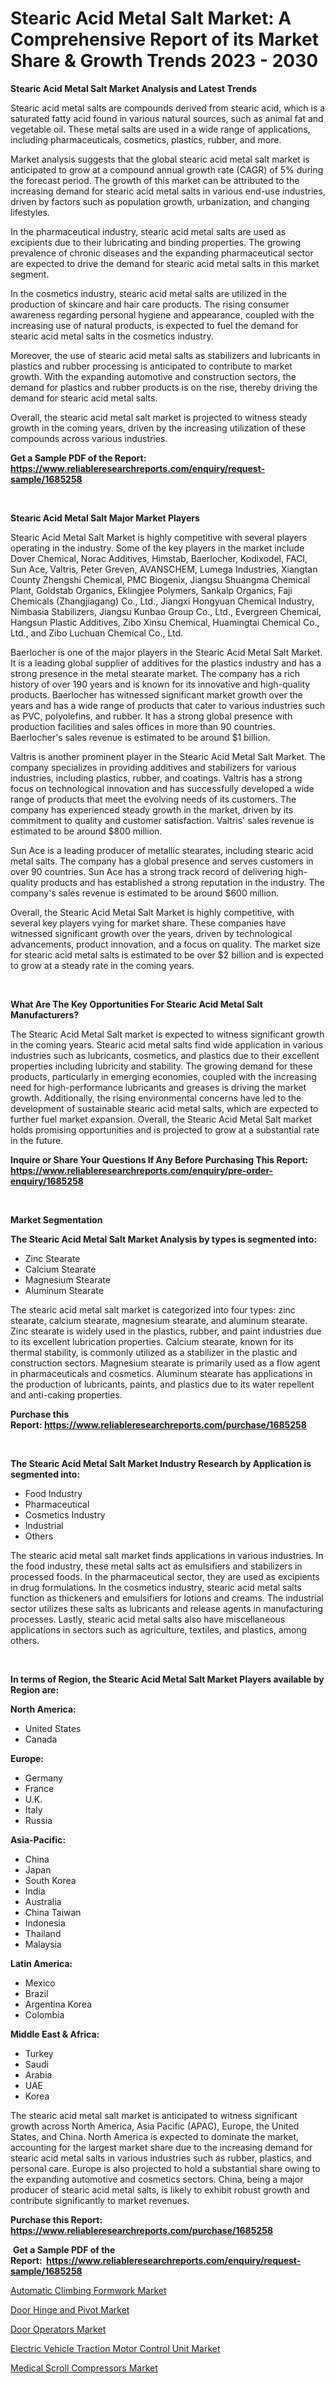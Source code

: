 <p><h1>Stearic Acid Metal Salt Market: A Comprehensive Report of its Market Share & Growth Trends 2023 - 2030</h1></p><p><strong>Stearic Acid Metal Salt Market Analysis and Latest Trends</strong></p>
<p><p>Stearic acid metal salts are compounds derived from stearic acid, which is a saturated fatty acid found in various natural sources, such as animal fat and vegetable oil. These metal salts are used in a wide range of applications, including pharmaceuticals, cosmetics, plastics, rubber, and more.</p><p>Market analysis suggests that the global stearic acid metal salt market is anticipated to grow at a compound annual growth rate (CAGR) of 5% during the forecast period. The growth of this market can be attributed to the increasing demand for stearic acid metal salts in various end-use industries, driven by factors such as population growth, urbanization, and changing lifestyles.</p><p>In the pharmaceutical industry, stearic acid metal salts are used as excipients due to their lubricating and binding properties. The growing prevalence of chronic diseases and the expanding pharmaceutical sector are expected to drive the demand for stearic acid metal salts in this market segment.</p><p>In the cosmetics industry, stearic acid metal salts are utilized in the production of skincare and hair care products. The rising consumer awareness regarding personal hygiene and appearance, coupled with the increasing use of natural products, is expected to fuel the demand for stearic acid metal salts in the cosmetics industry.</p><p>Moreover, the use of stearic acid metal salts as stabilizers and lubricants in plastics and rubber processing is anticipated to contribute to market growth. With the expanding automotive and construction sectors, the demand for plastics and rubber products is on the rise, thereby driving the demand for stearic acid metal salts.</p><p>Overall, the stearic acid metal salt market is projected to witness steady growth in the coming years, driven by the increasing utilization of these compounds across various industries.</p></p>
<p><strong>Get a Sample PDF of the Report:&nbsp; <a href="https://www.reliableresearchreports.com/enquiry/request-sample/1685258">https://www.reliableresearchreports.com/enquiry/request-sample/1685258</a></strong></p>
<p>&nbsp;</p>
<p><strong>Stearic Acid Metal Salt Major Market Players</strong></p>
<p><p>Stearic Acid Metal Salt Market is highly competitive with several players operating in the industry. Some of the key players in the market include Dover Chemical, Norac Additives, Himstab, Baerlocher, Kodixodel, FACI, Sun Ace, Valtris, Peter Greven, AVANSCHEM, Lumega Industries, Xiangtan County Zhengshi Chemical, PMC Biogenix, Jiangsu Shuangma Chemical Plant, Goldstab Organics, Eklingjee Polymers, Sankalp Organics, Faji Chemicals (Zhangjiagang) Co., Ltd., Jiangxi Hongyuan Chemical Industry, Nimbasia Stabilizers, Jiangsu Kunbao Group Co., Ltd., Evergreen Chemical, Hangsun Plastic Additives, Zibo Xinsu Chemical, Huamingtai Chemical Co., Ltd., and Zibo Luchuan Chemical Co., Ltd.</p><p>Baerlocher is one of the major players in the Stearic Acid Metal Salt Market. It is a leading global supplier of additives for the plastics industry and has a strong presence in the metal stearate market. The company has a rich history of over 190 years and is known for its innovative and high-quality products. Baerlocher has witnessed significant market growth over the years and has a wide range of products that cater to various industries such as PVC, polyolefins, and rubber. It has a strong global presence with production facilities and sales offices in more than 90 countries. Baerlocher's sales revenue is estimated to be around $1 billion.</p><p>Valtris is another prominent player in the Stearic Acid Metal Salt Market. The company specializes in providing additives and stabilizers for various industries, including plastics, rubber, and coatings. Valtris has a strong focus on technological innovation and has successfully developed a wide range of products that meet the evolving needs of its customers. The company has experienced steady growth in the market, driven by its commitment to quality and customer satisfaction. Valtris' sales revenue is estimated to be around $800 million.</p><p>Sun Ace is a leading producer of metallic stearates, including stearic acid metal salts. The company has a global presence and serves customers in over 90 countries. Sun Ace has a strong track record of delivering high-quality products and has established a strong reputation in the industry. The company's sales revenue is estimated to be around $600 million.</p><p>Overall, the Stearic Acid Metal Salt Market is highly competitive, with several key players vying for market share. These companies have witnessed significant growth over the years, driven by technological advancements, product innovation, and a focus on quality. The market size for stearic acid metal salts is estimated to be over $2 billion and is expected to grow at a steady rate in the coming years.</p></p>
<p>&nbsp;</p>
<p><strong>What Are The Key Opportunities For Stearic Acid Metal Salt Manufacturers?</strong></p>
<p><p>The Stearic Acid Metal Salt market is expected to witness significant growth in the coming years. Stearic acid metal salts find wide application in various industries such as lubricants, cosmetics, and plastics due to their excellent properties including lubricity and stability. The growing demand for these products, particularly in emerging economies, coupled with the increasing need for high-performance lubricants and greases is driving the market growth. Additionally, the rising environmental concerns have led to the development of sustainable stearic acid metal salts, which are expected to further fuel market expansion. Overall, the Stearic Acid Metal Salt market holds promising opportunities and is projected to grow at a substantial rate in the future.</p></p>
<p><strong>Inquire or Share Your Questions If Any Before Purchasing This Report: <a href="https://www.reliableresearchreports.com/enquiry/pre-order-enquiry/1685258">https://www.reliableresearchreports.com/enquiry/pre-order-enquiry/1685258</a></strong></p>
<p>&nbsp;</p>
<p><strong>Market Segmentation</strong></p>
<p><strong>The Stearic Acid Metal Salt Market Analysis by types is segmented into:</strong></p>
<p><ul><li>Zinc Stearate</li><li>Calcium Stearate</li><li>Magnesium Stearate</li><li>Aluminum Stearate</li></ul></p>
<p><p>The stearic acid metal salt market is categorized into four types: zinc stearate, calcium stearate, magnesium stearate, and aluminum stearate. Zinc stearate is widely used in the plastics, rubber, and paint industries due to its excellent lubrication properties. Calcium stearate, known for its thermal stability, is commonly utilized as a stabilizer in the plastic and construction sectors. Magnesium stearate is primarily used as a flow agent in pharmaceuticals and cosmetics. Aluminum stearate has applications in the production of lubricants, paints, and plastics due to its water repellent and anti-caking properties.</p></p>
<p><strong>Purchase this Report:&nbsp;<a href="https://www.reliableresearchreports.com/purchase/1685258">https://www.reliableresearchreports.com/purchase/1685258</a></strong></p>
<p>&nbsp;</p>
<p><strong>The Stearic Acid Metal Salt Market Industry Research by Application is segmented into:</strong></p>
<p><ul><li>Food Industry</li><li>Pharmaceutical</li><li>Cosmetics Industry</li><li>Industrial</li><li>Others</li></ul></p>
<p><p>The stearic acid metal salt market finds applications in various industries. In the food industry, these metal salts act as emulsifiers and stabilizers in processed foods. In the pharmaceutical sector, they are used as excipients in drug formulations. In the cosmetics industry, stearic acid metal salts function as thickeners and emulsifiers for lotions and creams. The industrial sector utilizes these salts as lubricants and release agents in manufacturing processes. Lastly, stearic acid metal salts also have miscellaneous applications in sectors such as agriculture, textiles, and plastics, among others.</p></p>
<p>&nbsp;</p>
<p><strong>In terms of Region, the Stearic Acid Metal Salt Market Players available by Region are:</strong></p>
<p>
    <p> <strong> North America: </strong>
        <ul>
            <li>United States</li>
            <li>Canada</li>
        </ul>
        </p> 
    <p> <strong> Europe: </strong>
        <ul>
            <li>Germany</li>
            <li>France</li>
            <li>U.K.</li>
            <li>Italy</li>
            <li>Russia</li>
        </ul>
        </p> 
    <p> <strong> Asia-Pacific: </strong>
        <ul>
            <li>China</li>
            <li>Japan</li>
            <li>South Korea</li>
            <li>India</li>
            <li>Australia</li>
            <li>China Taiwan</li>
            <li>Indonesia</li>
            <li>Thailand</li>
            <li>Malaysia</li>
        </ul>
        </p> 
    <p> <strong> Latin America: </strong>
        <ul>
            <li>Mexico</li>
            <li>Brazil</li>
            <li>Argentina Korea</li>
            <li>Colombia</li>
        </ul>
        </p> 
    <p> <strong> Middle East & Africa: </strong>
        <ul>
            <li>Turkey</li>
            <li>Saudi</li>
            <li>Arabia</li>
            <li>UAE</li>
            <li>Korea</li>
        </ul>
    </p>
    </p>
<p><p>The stearic acid metal salt market is anticipated to witness significant growth across North America, Asia Pacific (APAC), Europe, the United States, and China. North America is expected to dominate the market, accounting for the largest market share due to the increasing demand for stearic acid metal salts in various industries such as rubber, plastics, and personal care. Europe is also projected to hold a substantial share owing to the expanding automotive and cosmetics sectors. China, being a major producer of stearic acid metal salts, is likely to exhibit robust growth and contribute significantly to market revenues.</p></p>
<p><strong>Purchase this Report: <a href="https://www.reliableresearchreports.com/purchase/1685258">https://www.reliableresearchreports.com/purchase/1685258</a></strong></p>
<p>&nbsp;<strong>Get a Sample PDF of the Report:&nbsp;&nbsp;<a href="https://www.reliableresearchreports.com/enquiry/request-sample/1685258">https://www.reliableresearchreports.com/enquiry/request-sample/1685258</a></strong></p>
<p><strong></strong></p>
<p><p><a href="https://www.linkedin.com/pulse/automatic-climbing-formwork-market-size-share-amp-trends/">Automatic Climbing Formwork Market</a></p><p><a href="https://github.com/kartikreportprime/Market-Research-Report-List-1/blob/main/door-hinge-and-pivot-market.md">Door Hinge and Pivot Market</a></p><p><a href="https://github.com/JameTravis/Market-Research-Report-List-2/blob/main/door-operators-market.md">Door Operators Market</a></p><p><a href="https://www.linkedin.com/pulse/electric-vehicle-traction-motor-control-unit-market-share-amp/">Electric Vehicle Traction Motor Control Unit Market</a></p><p><a href="https://medium.com/@carrolltorp/medical-scroll-compressors-market-analysis-its-cagr-market-segmentation-and-global-industry-eedccb657984">Medical Scroll Compressors Market</a></p></p>